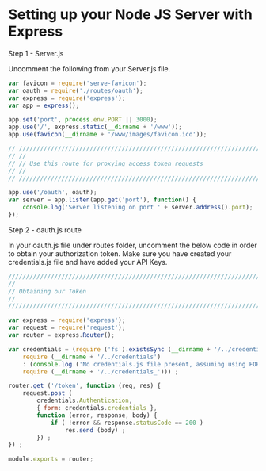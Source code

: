 
# Setting up your Node JS Server with Express
<a name="Server"></a>

Step 1 - Server.js
<a name="Step1"></a>

Uncomment the following from your Server.js file.

```js
var favicon = require('serve-favicon');
var oauth = require('./routes/oauth');
var express = require('express');
var app = express();

app.set('port', process.env.PORT || 3000);
app.use('/', express.static(__dirname + '/www'));
app.use(favicon(__dirname + '/www/images/favicon.ico'));

// /////////////////////////////////////////////////////////////////////////////////
// //
// // Use this route for proxying access token requests
// //
// /////////////////////////////////////////////////////////////////////////////////

app.use('/oauth', oauth);
var server = app.listen(app.get('port'), function() {
    console.log('Server listening on port ' + server.address().port);
});
```

Step 2 - oauth.js route
<a name="Step2"></a>


In your oauth.js file under routes folder, uncomment the below code in order to obtain your authorization token. 
Make sure you have created your credentials.js file and have added your API Keys.

```js
/////////////////////////////////////////////////////////////////////////////////
//
// Obtaining our Token 
//
/////////////////////////////////////////////////////////////////////////////////

var express = require('express');
var request = require('request');
var router = express.Router();

var credentials = (require ('fs').existsSync (__dirname + '/../credentials.js') ?
    require (__dirname + '/../credentials')
    : (console.log ('No credentials.js file present, assuming using FORGE_CLIENT_ID & FORGE_CLIENT_SECRET system variables.'), 
    require (__dirname + '/../credentials_'))) ;

router.get ('/token', function (req, res) {
    request.post (
        credentials.Authentication,
        { form: credentials.credentials },
        function (error, response, body) {
            if ( !error && response.statusCode == 200 )
                res.send (body) ;
        }) ;
}) ;

module.exports = router;

```

